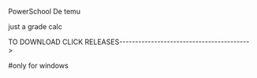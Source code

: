 PowerSchool De temu

just a grade calc



TO DOWNLOAD CLICK RELEASES----------------------------------------->


#only for windows
